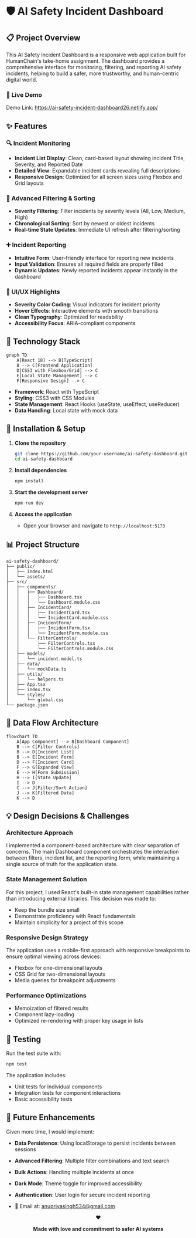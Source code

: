 # 🛡️ AI Safety Incident Dashboard 

## 📋 Project Overview

This AI Safety Incident Dashboard is a responsive web application built for HumanChain's take-home assignment. The dashboard provides a comprehensive interface for monitoring, filtering, and reporting AI safety incidents, helping to build a safer, more trustworthy, and human-centric digital world.

### 🌟 Live Demo
Demo Link: https://ai-safety-incident-dashboard26.netlify.app/

## ✨ Features

### 🔍 Incident Monitoring
- **Incident List Display**: Clean, card-based layout showing incident Title, Severity, and Reported Date
- **Detailed View**: Expandable incident cards revealing full descriptions
- **Responsive Design**: Optimized for all screen sizes using Flexbox and Grid layouts

### 🔄 Advanced Filtering & Sorting
- **Severity Filtering**: Filter incidents by severity levels (All, Low, Medium, High)
- **Chronological Sorting**: Sort by newest or oldest incidents
- **Real-time State Updates**: Immediate UI refresh after filtering/sorting

### ➕ Incident Reporting
- **Intuitive Form**: User-friendly interface for reporting new incidents
- **Input Validation**: Ensures all required fields are properly filled
- **Dynamic Updates**: Newly reported incidents appear instantly in the dashboard

### 🎨 UI/UX Highlights
- **Severity Color Coding**: Visual indicators for incident priority
- **Hover Effects**: Interactive elements with smooth transitions
- **Clean Typography**: Optimized for readability
- **Accessibility Focus**: ARIA-compliant components

## 🔧 Technology Stack

```mermaid
graph TD
    A[React 18] --> B[TypeScript]
    B --> C[Frontend Application]
    D[CSS3 with Flexbox/Grid] --> C
    E[Local State Management] --> C
    F[Responsive Design] --> C
```

- **Framework**: React with TypeScript
- **Styling**: CSS3 with CSS Modules
- **State Management**: React Hooks (useState, useEffect, useReducer)
- **Data Handling**: Local state with mock data

## 🚀 Installation & Setup

1. **Clone the repository**
   ```bash
   git clone https://github.com/your-username/ai-safety-dashboard.git
   cd ai-safety-dashboard
   ```

2. **Install dependencies**
   ```bash
   npm install
   ```

3. **Start the development server**
   ```bash
   npm run dev
   ```


5. **Access the application**
   - Open your browser and navigate to `http://localhost:5173`

## 📊 Project Structure

```
ai-safety-dashboard/
├── public/
│   ├── index.html
│   └── assets/
├── src/
│   ├── components/
│   │   ├── Dashboard/
│   │   │   ├── Dashboard.tsx
│   │   │   └── Dashboard.module.css
│   │   ├── IncidentCard/
│   │   │   ├── IncidentCard.tsx
│   │   │   └── IncidentCard.module.css
│   │   ├── IncidentForm/
│   │   │   ├── IncidentForm.tsx
│   │   │   └── IncidentForm.module.css
│   │   └── FilterControls/
│   │       ├── FilterControls.tsx
│   │       └── FilterControls.module.css
│   ├── models/
│   │   └── incident.model.ts
│   ├── data/
│   │   └── mockData.ts
│   ├── utils/
│   │   └── helpers.ts
│   ├── App.tsx
│   ├── index.tsx
│   └── styles/
│       └── global.css
└── package.json
```

## 🔄 Data Flow Architecture

```mermaid
flowchart TD
    A[App Component] --> B[Dashboard Component]
    B --> C[Filter Controls]
    B --> D[Incident List]
    B --> E[Incident Form]
    D --> F[Incident Card]
    F --> G[Expanded View]
    E --> H[Form Submission]
    H --> I[State Update]
    I --> D
    C --> J[Filter/Sort Action]
    J --> K[Filtered Data]
    K --> D
```

## 💡 Design Decisions & Challenges

### Architecture Approach
I implemented a component-based architecture with clear separation of concerns. The main Dashboard component orchestrates the interaction between filters, incident list, and the reporting form, while maintaining a single source of truth for the application state.

### State Management Solution
For this project, I used React's built-in state management capabilities rather than introducing external libraries. This decision was made to:
- Keep the bundle size small
- Demonstrate proficiency with React fundamentals
- Maintain simplicity for a project of this scope

### Responsive Design Strategy
The application uses a mobile-first approach with responsive breakpoints to ensure optimal viewing across devices:
- Flexbox for one-dimensional layouts
- CSS Grid for two-dimensional layouts
- Media queries for breakpoint adjustments

### Performance Optimizations
- Memoization of filtered results
- Component lazy-loading
- Optimized re-rendering with proper key usage in lists

## 🧪 Testing

Run the test suite with:
```bash
npm test
```

The application includes:
- Unit tests for individual components
- Integration tests for component interactions
- Basic accessibility tests

## 🔮 Future Enhancements

Given more time, I would implement:
- **Data Persistence**: Using localStorage to persist incidents between sessions
- **Advanced Filtering**: Multiple filter combinations and text search
- **Bulk Actions**: Handling multiple incidents at once
- **Dark Mode**: Theme toggle for improved accessibility
- **Authentication**: User login for secure incident reporting


- 📧 Email at: anupriyasingh534@gmail.com
<div align="center">
  
❤️
  
**Made with love and commitment to safer AI systems**
  
</div>
